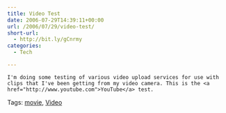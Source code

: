 ```yaml
---
title: Video Test
date: 2006-07-29T14:39:11+00:00
url: /2006/07/29/video-test/
short-url:
  - http://bit.ly/gCnrmy
categories:
  - Tech

---
```

<div class='microid-mailto+http:sha1:0c1baff5cb5fec7c2da358359b2ab1075e015cf4'>
  
    I'm doing some testing of various video upload services for use with clips that I've been getting from my video camera. This is the <a href="http://www.youtube.com">YouTube</a> test.
  
  
  
  
</div>

<div class="st-post-tags">
  Tags: <a href="http://www.cavort.org/tag/movie/" title="movie" rel="tag">movie</a>, <a href="http://www.cavort.org/tag/video/" title="Video" rel="tag">Video</a><br />
</div>